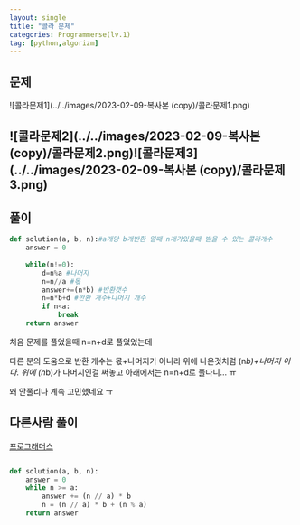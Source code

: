 ```yaml
---
layout: single
title: "콜라 문제"
categories: Programmerse(lv.1)
tag: [python,algorizm]
---
```


## 문제

![콜라문제1](../../images/2023-02-09-복사본  (copy)/콜라문제1.png)

## ![콜라문제2](../../images/2023-02-09-복사본  (copy)/콜라문제2.png)![콜라문제3](../../images/2023-02-09-복사본  (copy)/콜라문제3.png)



## 풀이

```python
def solution(a, b, n):#a개당 b개반환 일때 n개가있을때 받을 수 있는 콜라개수
    answer = 0
    
    while(n!=0):
        d=n%a #나머지
        n=n//a #몫
        answer+=(n*b) #반환갯수 
        n=n*b+d #반환 개수+나머지 개수
        if n<a:
            break  
    return answer
```

처음 문제를 풀었을때 n=n+d로 풀었었는데

다른 분의 도움으로 반환 개수는 몫+나머지가 아니라 위에 나온것처럼 (n*b)+나머지 이다. 위에 (n*b)가 나머지인걸 써놓고 아래에서는 n=n+d로 풀다니... ㅠ

왜 안풀리나 계속 고민했네요 ㅠ



## 다른사람 풀이

<a  href="https://school.programmers.co.kr/learn/courses/30/lessons/132267/solution_groups?language=python3">프로그래머스</a>

```python

def solution(a, b, n):
    answer = 0
    while n >= a:
        answer += (n // a) * b
        n = (n // a) * b + (n % a)
    return answer
```

